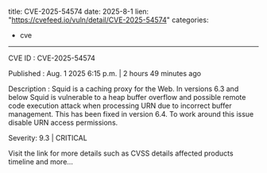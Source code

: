  
title: CVE-2025-54574
date: 2025-8-1
lien: "https://cvefeed.io/vuln/detail/CVE-2025-54574"
categories:
  - cve
---

CVE ID : CVE-2025-54574

Published :  Aug. 1
2025
6:15 p.m. | 2 hours
49 minutes ago

Description : Squid is a caching proxy for the Web. In versions 6.3 and below
Squid is vulnerable to a heap buffer overflow and possible remote code execution attack when processing URN due to incorrect buffer management. This has been fixed in version 6.4. To work around this issue
disable URN access permissions.

Severity: 9.3 | CRITICAL

Visit the link for more details
such as CVSS details
affected products
timeline
and more...
